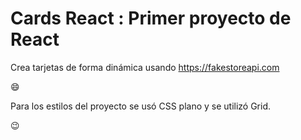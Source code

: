 # **Cards React** : Primer proyecto de React

Crea tarjetas de forma dinámica usando <https://fakestoreapi.com>

:smile:

Para los estilos del proyecto se usó CSS plano y se utilizó Grid.

😉

